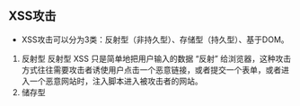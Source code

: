 ## XSS攻击
 - XSS攻击可以分为3类：反射型（非持久型）、存储型（持久型）、基于DOM。
  1. 反射型
   反射型 XSS 只是简单地把用户输入的数据 “反射” 给浏览器，这种攻击方式往往需要攻击者诱使用户点击一个恶意链接，或者提交一个表单，或者进入一个恶意网站时，注入脚本进入被攻击者的网站。
  2. 储存型
   